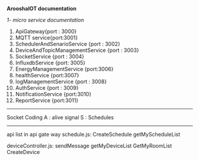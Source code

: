 **ArooshaIOT documentation**

*1- micro service documentation*

1. ApiGateway{port : 3000}
2. MQTT service{port:3001}
3. SchedulerAndSenarioService {port : 3002}
4. DeviceAndTopicManagementService {port : 3003}
5. SocketService {port : 3004}
6. InfluxdbService {port: 3005}
7. EnergyManagementService {port:3006}
8. healthService {port:3007}
9. logManagementService {port : 3008}
10. AuthService {port : 3009}
11. NotificationService {port:3010}
12. ReportService {port:3011}
------------------------------------------------
Socket Coding
A : alive signal
S : Schedules

------------------------------------------
api list in api gate way
schedule.js:
CreateSchedule
getMyScheduleList

deviceController.js:
sendMessage
getMyDeviceList
GetMyRoomList
CreateDevice